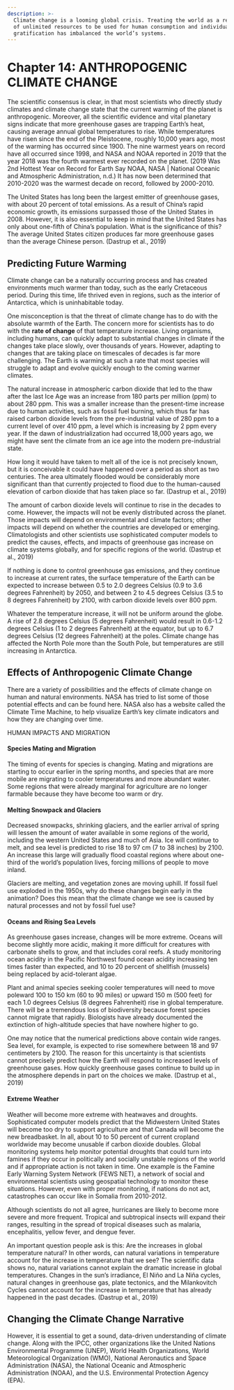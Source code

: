 ```yaml
---
description: >-
  Climate change is a looming global crisis. Treating the world as a repository
  of unlimited resources to be used for human consumption and individual
  gratification has imbalanced the world’s systems.
---
```


# Chapter 14: ANTHROPOGENIC CLIMATE CHANGE

The scientific consensus is clear, in that most scientists who directly study climates and climate change state that the current warming of the planet is anthropogenic. Moreover, all the scientific evidence and vital planetary signs indicate that more greenhouse gases are trapping Earth’s heat, causing average annual global temperatures to rise.  While temperatures have risen since the end of the Pleistocene, roughly 10,000 years ago, most of the warming has occurred since 1900. The nine warmest years on record have all occurred since 1998, and NASA and NOAA reported in 2019 that the year 2018 was the fourth warmest ever recorded on the planet. \(2019 Was 2nd Hottest Year on Record for Earth Say NOAA, NASA \| National Oceanic and Atmospheric Administration, n.d.\) It has now been determined that 2010-2020 was the warmest decade on record, followed by 2000-2010.

The United States has long been the largest emitter of greenhouse gases, with about 20 percent of total emissions. As a result of China’s rapid economic growth, its emissions surpassed those of the United States in 2008. However, it is also essential to keep in mind that the United States has only about one-fifth of China’s population. What is the significance of this? The average United States citizen produces far more greenhouse gases than the average Chinese person. \(Dastrup et al., 2019\)

## Predicting Future Warming

Climate change can be a naturally occurring process and has created environments much warmer than today, such as the early Cretaceous period. During this time, life thrived even in regions, such as the interior of Antarctica, which is uninhabitable today.

One misconception is that the threat of climate change has to do with the absolute warmth of the Earth. The concern more for scientists has to do with the **rate of change** of that temperature increase. Living organisms, including humans, can quickly adapt to substantial changes in climate if the changes take place slowly, over thousands of years. However, adapting to changes that are taking place on timescales of decades is far more challenging. The Earth is warming at such a rate that most species will struggle to adapt and evolve quickly enough to the coming warmer climates.

The natural increase in atmospheric carbon dioxide that led to the thaw after the last Ice Age was an increase from 180 parts per million \(ppm\) to about 280 ppm. This was a smaller increase than the present-time increase due to human activities, such as fossil fuel burning, which thus far has raised carbon dioxide levels from the pre-industrial value of 280 ppm to a current level of over 410 ppm, a level which is increasing by 2 ppm every year. If the dawn of industrialization had occurred 18,000 years ago, we might have sent the climate from an ice age into the modern pre-industrial state.

How long it would have taken to melt all of the ice is not precisely known, but it is conceivable it could have happened over a period as short as two centuries. The area ultimately flooded would be considerably more significant than that currently projected to flood due to the human-caused elevation of carbon dioxide that has taken place so far. \(Dastrup et al., 2019\)

The amount of carbon dioxide levels will continue to rise in the decades to come. However, the impacts will not be evenly distributed across the planet. Those impacts will depend on environmental and climate factors; other impacts will depend on whether the countries are developed or emerging. Climatologists and other scientists use sophisticated computer models to predict the causes, effects, and impacts of greenhouse gas increase on climate systems globally, and for specific regions of the world. \(Dastrup et al., 2019\)

If nothing is done to control greenhouse gas emissions, and they continue to increase at current rates, the surface temperature of the Earth can be expected to increase between 0.5 to 2.0 degrees Celsius \(0.9 to 3.6 degrees Fahrenheit\) by 2050, and between 2 to 4.5 degrees Celsius \(3.5 to 8 degrees Fahrenheit\) by 2100, with carbon dioxide levels over 800 ppm.

Whatever the temperature increase, it will not be uniform around the globe. A rise of 2.8 degrees Celsius \(5 degrees Fahrenheit\) would result in 0.6-1.2 degrees Celsius \(1 to 2 degrees Fahrenheit\) at the equator, but up to 6.7 degrees Celsius \(12 degrees Fahrenheit\) at the poles. Climate change has affected the North Pole more than the South Pole, but temperatures are still increasing in Antarctica.

## Effects of Anthropogenic Climate Change

There are a variety of possibilities and the effects of climate change on human and natural environments. NASA has tried to list some of those potential effects and can be found here. NASA also has a website called the Climate Time Machine, to help visualize Earth’s key climate indicators and how they are changing over time.

HUMAN IMPACTS AND MIGRATION

#### Species Mating and Migration

The timing of events for species is changing. Mating and migrations are starting to occur earlier in the spring months, and species that are more mobile are migrating to cooler temperatures and more abundant water. Some regions that were already marginal for agriculture are no longer farmable because they have become too warm or dry.

#### Melting Snowpack and Glaciers

Decreased snowpacks, shrinking glaciers, and the earlier arrival of spring will lessen the amount of water available in some regions of the world, including the western United States and much of Asia. Ice will continue to melt, and sea level is predicted to rise 18 to 97 cm \(7 to 38 inches\) by 2100. An increase this large will gradually flood coastal regions where about one-third of the world’s population lives, forcing millions of people to move inland.

Glaciers are melting, and vegetation zones are moving uphill. If fossil fuel use exploded in the 1950s, why do these changes begin early in the animation? Does this mean that the climate change we see is caused by natural processes and not by fossil fuel use?

#### Oceans and Rising Sea Levels

As greenhouse gases increase, changes will be more extreme. Oceans will become slightly more acidic, making it more difficult for creatures with carbonate shells to grow, and that includes coral reefs. A study monitoring ocean acidity in the Pacific Northwest found ocean acidity increasing ten times faster than expected, and 10 to 20 percent of shellfish \(mussels\) being replaced by acid-tolerant algae.

Plant and animal species seeking cooler temperatures will need to move poleward 100 to 150 km \(60 to 90 miles\) or upward 150 m \(500 feet\) for each 1.0 degrees Celsius \(8 degrees Fahrenheit\) rise in global temperature. There will be a tremendous loss of biodiversity because forest species cannot migrate that rapidly. Biologists have already documented the extinction of high-altitude species that have nowhere higher to go.

One may notice that the numerical predictions above contain wide ranges. Sea level, for example, is expected to rise somewhere between 18 and 97 centimeters by 2100. The reason for this uncertainty is that scientists cannot precisely predict how the Earth will respond to increased levels of greenhouse gases. How quickly greenhouse gases continue to build up in the atmosphere depends in part on the choices we make. \(Dastrup et al., 2019\)

#### Extreme Weather

Weather will become more extreme with heatwaves and droughts. Sophisticated computer models predict that the Midwestern United States will become too dry to support agriculture and that Canada will become the new breadbasket. In all, about 10 to 50 percent of current cropland worldwide may become unusable if carbon dioxide doubles. Global monitoring systems help monitor potential droughts that could turn into famines if they occur in politically and socially unstable regions of the world and if appropriate action is not taken in time. One example is the Famine Early Warning System Network \(FEWS NET\), a network of social and environmental scientists using geospatial technology to monitor these situations. However, even with proper monitoring, if nations do not act, catastrophes can occur like in Somalia from 2010-2012.

Although scientists do not all agree, hurricanes are likely to become more severe and more frequent. Tropical and subtropical insects will expand their ranges, resulting in the spread of tropical diseases such as malaria, encephalitis, yellow fever, and dengue fever.

An important question people ask is this: Are the increases in global temperature natural? In other words, can natural variations in temperature account for the increase in temperature that we see? The scientific data shows no, natural variations cannot explain the dramatic increase in global temperatures. Changes in the sun’s irradiance, El Niño and La Niña cycles, natural changes in greenhouse gas, plate tectonics, and the Milankovitch Cycles cannot account for the increase in temperature that has already happened in the past decades. \(Dastrup et al., 2019\)

## Changing the Climate Change Narrative

However, it is essential to get a sound, data-driven understanding of climate change. Along with the IPCC, other organizations like the United Nations Environmental Programme \(UNEP\), World Health Organizations, World Meteorological Organization \(WMO\), National Aeronautics and Space Administration \(NASA\), the National Oceanic and Atmospheric Administration \(NOAA\), and the U.S. Environmental Protection Agency \(EPA\).

